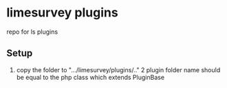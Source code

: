limesurvey plugins
=================================

repo for ls plugins

## Setup

1. copy the folder to ".../limesurvey/plugins/.."
2 plugin folder name should be equal to the php class which extends PluginBase
